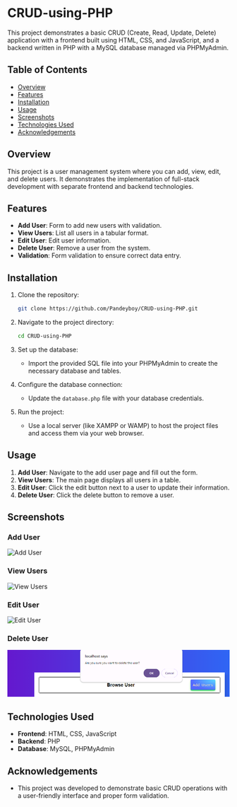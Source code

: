 # CRUD-using-PHP

This project demonstrates a basic CRUD (Create, Read, Update, Delete) application with a frontend built using HTML, CSS, and JavaScript, and a backend written in PHP with a MySQL database managed via PHPMyAdmin.

## Table of Contents
- [Overview](#overview)
- [Features](#features)
- [Installation](#installation)
- [Usage](#usage)
- [Screenshots](#screenshots)
- [Technologies Used](#technologies-used)
- [Acknowledgements](#acknowledgements)

## Overview

This project is a user management system where you can add, view, edit, and delete users. It demonstrates the implementation of full-stack development with separate frontend and backend technologies.

## Features

- **Add User**: Form to add new users with validation.
- **View Users**: List all users in a tabular format.
- **Edit User**: Edit user information.
- **Delete User**: Remove a user from the system.
- **Validation**: Form validation to ensure correct data entry.

## Installation

1. Clone the repository:
    ```sh
    git clone https://github.com/Pandeyboy/CRUD-using-PHP.git
    ```

2. Navigate to the project directory:
    ```sh
    cd CRUD-using-PHP
    ```

3. Set up the database:
    - Import the provided SQL file into your PHPMyAdmin to create the necessary database and tables.

4. Configure the database connection:
    - Update the `database.php` file with your database credentials.

5. Run the project:
    - Use a local server (like XAMPP or WAMP) to host the project files and access them via your web browser.

## Usage

1. **Add User**: Navigate to the add user page and fill out the form.
2. **View Users**: The main page displays all users in a table.
3. **Edit User**: Click the edit button next to a user to update their information.
4. **Delete User**: Click the delete button to remove a user.

## Screenshots

### Add User
![Add User](Crud%20and%20Frontend/add-user.png)

### View Users
![View Users](Crud%20and%20Frontend/user-list.png)

### Edit User
![Edit User](Crud%20and%20Frontend/edit-user.png)

### Delete User
![Delete User](delete-user.png)

## Technologies Used

- **Frontend**: HTML, CSS, JavaScript
- **Backend**: PHP
- **Database**: MySQL, PHPMyAdmin

## Acknowledgements

- This project was developed to demonstrate basic CRUD operations with a user-friendly interface and proper form validation.


